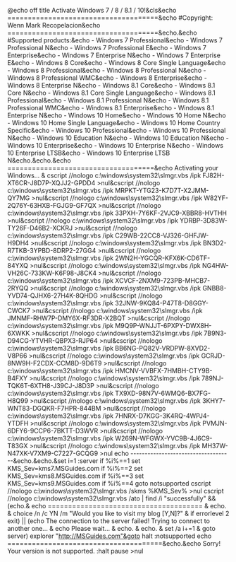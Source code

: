 @echo off
title Activate Windows 7 / 8 / 8.1 / 10!&cls&echo =====================================&echo #Copyright: Wenn Mark Recopelacion&echo =====================================&echo.&echo #Supported products:&echo - Windows 7 Professional&echo - Windows 7 Professional N&echo - Windows 7 Professional E&echo - Windows 7 Enterprise&echo - Windows 7 Enterprise N&echo - Windows 7 Enterprise E&echo - Windows 8 Core&echo - Windows 8 Core Single Language&echo - Windows 8 Professional&echo - Windows 8 Professional N&echo - Windows 8 Professional WMC&echo - Windows 8 Enterprise&echo - Windows 8 Enterprise N&echo - Windows 8.1 Core&echo - Windows 8.1 Core N&echo - Windows 8.1 Core Single Language&echo - Windows 8.1 Professional&echo - Windows 8.1 Professional N&echo - Windows 8.1 Professional WMC&echo - Windows 8.1 Enterprise&echo - Windows 8.1 Enterprise N&echo - Windows 10 Home&echo - Windows 10 Home N&echo - Windows 10 Home Single Language&echo - Windows 10 Home Country Specific&echo - Windows 10 Professional&echo - Windows 10 Professional N&echo - Windows 10 Education N&echo - Windows 10 Education N&echo - Windows 10 Enterprise&echo - Windows 10 Enterprise N&echo - Windows 10 Enterprise LTSB&echo - Windows 10 Enterprise LTSB N&echo.&echo.&echo ====================================&echo Activating your Windows... & cscript //nologo c:\windows\system32\slmgr.vbs /ipk FJ82H-XT6CR-J8D7P-XQJJ2-GPDD4 >nul&cscript //nologo c:\windows\system32\slmgr.vbs /ipk MRPKT-YTG23-K7D7T-X2JMM-QY7MG >nul&cscript //nologo c:\windows\system32\slmgr.vbs /ipk W82YF-2Q76Y-63HXB-FGJG9-GF7QX >nul&cscript //nologo c:\windows\system32\slmgr.vbs /ipk 33PXH-7Y6KF-2VJC9-XBBR8-HVTHH >nul&cscript //nologo c:\windows\system32\slmgr.vbs /ipk YDRBP-3D83W-TY26F-D46B2-XCKRJ >nul&cscript //nologo c:\windows\system32\slmgr.vbs /ipk C29WB-22CC8-VJ326-GHFJW-H9DH4 >nul&cscript //nologo c:\windows\system32\slmgr.vbs /ipk BN3D2-R7TKB-3YPBD-8DRP2-27GG4 >nul&cscript //nologo c:\windows\system32\slmgr.vbs /ipk 2WN2H-YGCQR-KFX6K-CD6TF-84YXQ >nul&cscript //nologo c:\windows\system32\slmgr.vbs /ipk NG4HW-VH26C-733KW-K6F98-J8CK4 >nul&cscript //nologo c:\windows\system32\slmgr.vbs /ipk XCVCF-2NXM9-723PB-MHCB7-2RYQQ >nul&cscript //nologo c:\windows\system32\slmgr.vbs /ipk GNBB8-YVD74-QJHX6-27H4K-8QHDG >nul&cscript //nologo c:\windows\system32\slmgr.vbs /ipk 32JNW-9KQ84-P47T8-D8GGY-CWCK7 >nul&cscript //nologo c:\windows\system32\slmgr.vbs /ipk JMNMF-RHW7P-DMY6X-RF3DR-X2BQT >nul&cscript //nologo c:\windows\system32\slmgr.vbs /ipk M9Q9P-WNJJT-6PXPY-DWX8H-6XWKK >nul&cscript //nologo c:\windows\system32\slmgr.vbs /ipk 7B9N3-D94CG-YTVHR-QBPX3-RJP64 >nul&cscript //nologo c:\windows\system32\slmgr.vbs /ipk BB6NG-PQ82V-VRDPW-8XVD2-V8P66 >nul&cscript //nologo c:\windows\system32\slmgr.vbs /ipk GCRJD-8NW9H-F2CDX-CCM8D-9D6T9 >nul&cscript //nologo c:\windows\system32\slmgr.vbs /ipk HMCNV-VVBFX-7HMBH-CTY9B-B4FXY >nul&cscript //nologo c:\windows\system32\slmgr.vbs /ipk 789NJ-TQK6T-6XTH8-J39CJ-J8D3P >nul&cscript //nologo c:\windows\system32\slmgr.vbs /ipk TX9XD-98N7V-6WMQ6-BX7FG-H8Q99 >nul&cscript //nologo c:\windows\system32\slmgr.vbs /ipk 3KHY7-WNT83-DGQKR-F7HPR-844BM >nul&cscript //nologo c:\windows\system32\slmgr.vbs /ipk 7HNRX-D7KGG-3K4RQ-4WPJ4-YTDFH >nul&cscript //nologo c:\windows\system32\slmgr.vbs /ipk PVMJN-6DFY6-9CCP6-7BKTT-D3WVR >nul&cscript //nologo c:\windows\system32\slmgr.vbs /ipk W269N-WFGWX-YVC9B-4J6C9-T83GX >nul&cscript //nologo c:\windows\system32\slmgr.vbs /ipk MH37W-N47XK-V7XM9-C7227-GCQG9 >nul
echo ------------------------------------&echo.&echo.&set i=1
:server
if %i%==1 set KMS_Sev=kms7.MSGuides.com
if %i%==2 set KMS_Sev=kms8.MSGuides.com
if %i%==3 set KMS_Sev=kms9.MSGuides.com
if %i%==4 goto notsupported
cscript //nologo c:\windows\system32\slmgr.vbs /skms %KMS_Sev% >nul
cscript //nologo c:\windows\system32\slmgr.vbs /ato | find /i "successfully" && (echo.& echo ====================================== & echo. & choice /n /c YN /m "Would you like to visit my blog [Y,N]?" & if errorlevel 2 exit) || (echo The connection to the server failed! Trying to connect to another one... & echo Please wait... & echo. & echo. & set /a i+=1 & goto server)
explorer "http://MSGuides.com"&goto halt
:notsupported
echo ======================================&echo.&echo Sorry! Your version is not supported.
:halt
pause >nul

